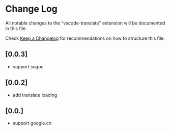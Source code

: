 # Change Log
All notable changes to the "vscode-translate" extension will be documented in this file.

Check [Keep a Changelog](http://keepachangelog.com/) for recommendations on how to structure this file.

## [0.0.3]
- support sogou

## [0.0.2]
- add translate loading

## [0.0.]
- support google.cn